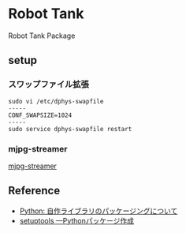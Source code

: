 # Robot Tank

Robot Tank Package

## setup

### スワップファイル拡張

``` shell
sudo vi /etc/dphys-swapfile
-----
CONF_SWAPSIZE=1024
-----
sudo service dphys-swapfile restart
```

### 

### mjpg-streamer

[mjpg-streamer](./docs/mjpg-streamer.md)

## Reference

* [Python: 自作ライブラリのパッケージングについて](https://blog.amedama.jp/entry/packaging-python)
* [setuptools —Pythonパッケージ作成](https://heavywatal.github.io/python/setuptools.html)
